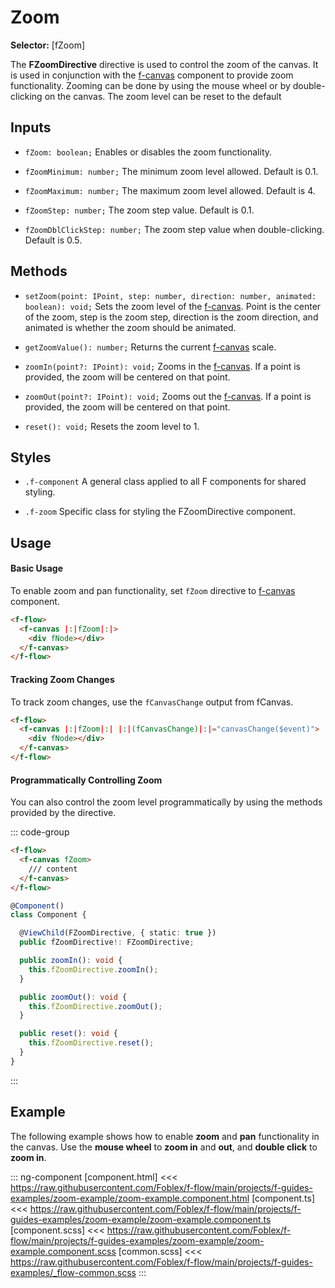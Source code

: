 ﻿# Zoom

**Selector:** [fZoom]

The **FZoomDirective** directive is used to control the zoom of the canvas. It is used in conjunction with the [f-canvas](f-canvas-component) component to provide zoom functionality. Zooming can be done by using the mouse wheel or by double-clicking on the canvas. The zoom level can be reset to the default

## Inputs

- `fZoom: boolean;` Enables or disables the zoom functionality.

- `fZoomMinimum: number;` The minimum zoom level allowed. Default is 0.1.

- `fZoomMaximum: number;` The maximum zoom level allowed. Default is 4.

- `fZoomStep: number;` The zoom step value. Default is 0.1.

- `fZoomDblClickStep: number;` The zoom step value when double-clicking. Default is 0.5.

## Methods

- `setZoom(point: IPoint, step: number, direction: number, animated: boolean): void;` Sets the zoom level of the [f-canvas](f-canvas-component). Point is the center of the zoom, step is the zoom step, direction is the zoom direction, and animated is whether the zoom should be animated.

- `getZoomValue(): number;` Returns the current [f-canvas](f-canvas-component) scale.

- `zoomIn(point?: IPoint): void;` Zooms in the [f-canvas](f-canvas-component). If a point is provided, the zoom will be centered on that point.

- `zoomOut(point?: IPoint): void;` Zooms out the [f-canvas](f-canvas-component). If a point is provided, the zoom will be centered on that point.

- `reset(): void;` Resets the zoom level to 1.

## Styles

- `.f-component` A general class applied to all F components for shared styling.

- `.f-zoom` Specific class for styling the FZoomDirective component.

## Usage

#### Basic Usage

To enable zoom and pan functionality, set `fZoom` directive to [f-canvas](f-canvas-component) component.

```html
<f-flow>
  <f-canvas |:|fZoom|:|>
    <div fNode></div>
  </f-canvas>
</f-flow>
```

#### Tracking Zoom Changes

To track zoom changes, use the `fCanvasChange` output from fCanvas.

```html
<f-flow>
  <f-canvas |:|fZoom|:| |:|(fCanvasChange)|:|="canvasChange($event)">
    <div fNode></div>
  </f-canvas>
</f-flow>
```

#### Programmatically Controlling Zoom

You can also control the zoom level programmatically by using the methods provided by the directive.

::: code-group
```html 
<f-flow>
  <f-canvas fZoom>
    /// content
  </f-canvas>
</f-flow>
```

```ts  
@Component()
class Component {

  @ViewChild(FZoomDirective, { static: true })
  public fZoomDirective!: FZoomDirective;

  public zoomIn(): void {
    this.fZoomDirective.zoomIn();
  }

  public zoomOut(): void {
    this.fZoomDirective.zoomOut();
  }

  public reset(): void {
    this.fZoomDirective.reset();
  }
}
```
:::

## Example

The following example shows how to enable **zoom** and **pan** functionality in the canvas. Use the **mouse wheel** to **zoom in** and **out**, and **double click** to **zoom in**.

::: ng-component <zoom-example></zoom-example>
[component.html] <<< https://raw.githubusercontent.com/Foblex/f-flow/main/projects/f-guides-examples/zoom-example/zoom-example.component.html
[component.ts] <<< https://raw.githubusercontent.com/Foblex/f-flow/main/projects/f-guides-examples/zoom-example/zoom-example.component.ts
[component.scss] <<< https://raw.githubusercontent.com/Foblex/f-flow/main/projects/f-guides-examples/zoom-example/zoom-example.component.scss
[common.scss] <<< https://raw.githubusercontent.com/Foblex/f-flow/main/projects/f-guides-examples/_flow-common.scss
:::
